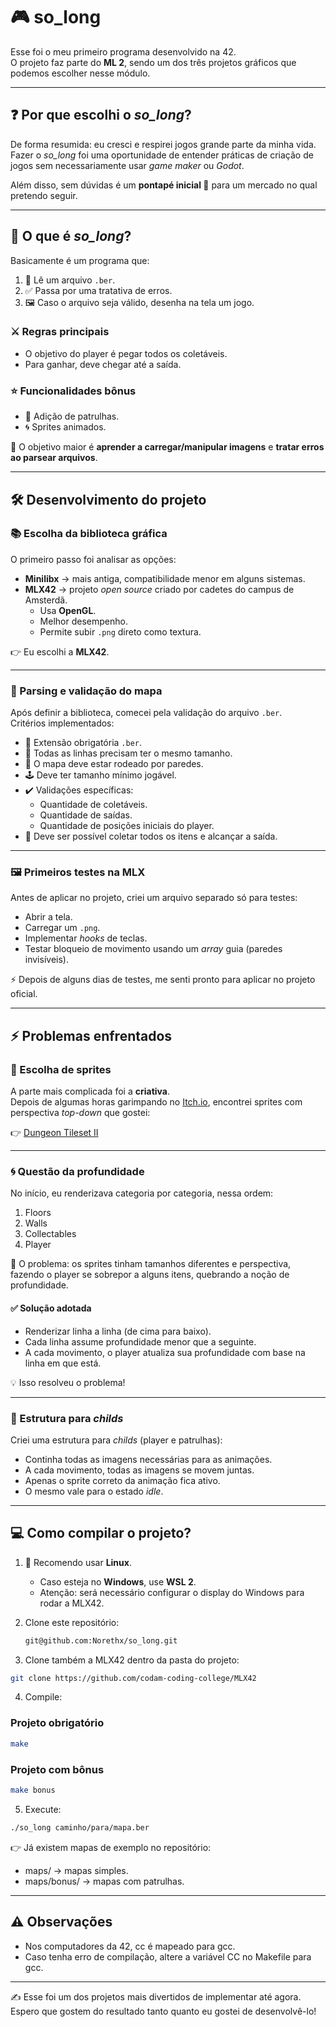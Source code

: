 # 🎮 so_long

Esse foi o meu primeiro programa desenvolvido na 42.  
O projeto faz parte do **ML 2**, sendo um dos três projetos gráficos que podemos escolher nesse módulo.

---

## ❓ Por que escolhi o *so_long*?

De forma resumida: eu cresci e respirei jogos grande parte da minha vida.  
Fazer o *so_long* foi uma oportunidade de entender práticas de criação de jogos sem necessariamente usar *game maker* ou *Godot*.  

Além disso, sem dúvidas é um **pontapé inicial 🚀** para um mercado no qual pretendo seguir.

---

## 🧩 O que é *so_long*?

Basicamente é um programa que:

1. 📂 Lê um arquivo `.ber`.  
2. ✅ Passa por uma tratativa de erros.  
3. 🖼️ Caso o arquivo seja válido, desenha na tela um jogo.  

### ⚔️ Regras principais

- O objetivo do player é pegar todos os coletáveis.  
- Para ganhar, deve chegar até a saída.  

### ⭐ Funcionalidades bônus

- 👾 Adição de patrulhas.  
- 🌀 Sprites animados.  

🎯 O objetivo maior é **aprender a carregar/manipular imagens** e **tratar erros ao parsear arquivos**.

---

## 🛠️ Desenvolvimento do projeto

### 📚 Escolha da biblioteca gráfica

O primeiro passo foi analisar as opções:  

- **Minilibx** → mais antiga, compatibilidade menor em alguns sistemas.  
- **MLX42** → projeto *open source* criado por cadetes do campus de Amsterdã.  
  - Usa **OpenGL**.  
  - Melhor desempenho.  
  - Permite subir `.png` direto como textura.  

👉 Eu escolhi a **MLX42**.

---

### 📝 Parsing e validação do mapa

Após definir a biblioteca, comecei pela validação do arquivo `.ber`.  
Critérios implementados:

- 📌 Extensão obrigatória `.ber`.  
- 📏 Todas as linhas precisam ter o mesmo tamanho.  
- 🧱 O mapa deve estar rodeado por paredes.  
- 🕹️ Deve ter tamanho mínimo jogável.  
- ✔️ Validações específicas:  
  - Quantidade de coletáveis.  
  - Quantidade de saídas.  
  - Quantidade de posições iniciais do player.  
- 🔗 Deve ser possível coletar todos os itens e alcançar a saída.

---

### 🖼️ Primeiros testes na MLX

Antes de aplicar no projeto, criei um arquivo separado só para testes:  

- Abrir a tela.  
- Carregar um `.png`.  
- Implementar *hooks* de teclas.  
- Testar bloqueio de movimento usando um *array* guia (paredes invisíveis).  

⚡ Depois de alguns dias de testes, me senti pronto para aplicar no projeto oficial.

---

## ⚡ Problemas enfrentados

### 🎨 Escolha de sprites

A parte mais complicada foi a **criativa**.  
Depois de algumas horas garimpando no [Itch.io](https://itch.io), encontrei sprites com perspectiva *top-down* que gostei:  

👉 [Dungeon Tileset II](https://0x72.itch.io/dungeontileset-ii)

---

### 🌀 Questão da profundidade

No início, eu renderizava categoria por categoria, nessa ordem:  

1. Floors  
2. Walls  
3. Collectables  
4. Player  

🚨 O problema: os sprites tinham tamanhos diferentes e perspectiva, fazendo o player se sobrepor a alguns itens, quebrando a noção de profundidade.

#### ✅ Solução adotada

- Renderizar linha a linha (de cima para baixo).  
- Cada linha assume profundidade menor que a seguinte.  
- A cada movimento, o player atualiza sua profundidade com base na linha em que está.  

💡 Isso resolveu o problema!

---

### 👥 Estrutura para *childs*

Criei uma estrutura para *childs* (player e patrulhas):  

- Continha todas as imagens necessárias para as animações.  
- A cada movimento, todas as imagens se movem juntas.  
- Apenas o sprite correto da animação fica ativo.  
- O mesmo vale para o estado *idle*.  

---

## 💻 Como compilar o projeto?

1. 🐧 Recomendo usar **Linux**.  
   - Caso esteja no **Windows**, use **WSL 2**.  
   - Atenção: será necessário configurar o display do Windows para rodar a MLX42.  

2. Clone este repositório:  
   ```bash
   git@github.com:Norethx/so_long.git
   ```

3. Clone também a MLX42 dentro da pasta do projeto:  
  ```bash
  git clone https://github.com/codam-coding-college/MLX42
  ```

4. Compile:
### Projeto obrigatório
  ```bash
  make
  ```
### Projeto com bônus
  ```bash
  make bonus
  ```

5. Execute:
  ```bash
  ./so_long caminho/para/mapa.ber
  ```

👉 Já existem mapas de exemplo no repositório:
  - maps/ → mapas simples.
  - maps/bonus/ → mapas com patrulhas.

---

## ⚠️ Observações

  - Nos computadores da 42, cc é mapeado para gcc.
  - Caso tenha erro de compilação, altere a variável CC no Makefile para gcc.

---

✍️ Esse foi um dos projetos mais divertidos de implementar até agora. Espero que gostem do resultado tanto quanto eu gostei de desenvolvê-lo!
